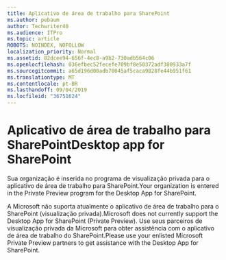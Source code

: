 ```yaml
---
title: Aplicativo de área de trabalho para SharePoint
ms.author: pebaum
author: Techwriter40
ms.audience: ITPro
ms.topic: article
ROBOTS: NOINDEX, NOFOLLOW
localization_priority: Normal
ms.assetid: 82dcee94-656f-4ec8-a9b2-730adb564c06
ms.openlocfilehash: 036efbec52fecefe709bf8e50372adf380933a7f
ms.sourcegitcommit: a65d196d00adb70045af5caca9828fe44b951f61
ms.translationtype: MT
ms.contentlocale: pt-BR
ms.lasthandoff: 09/04/2019
ms.locfileid: "36751624"
---
```

# <a name="desktop-app-for-sharepoint"></a><span data-ttu-id="5cb55-102">Aplicativo de área de trabalho para SharePoint</span><span class="sxs-lookup"><span data-stu-id="5cb55-102">Desktop app for SharePoint</span></span>

<span data-ttu-id="5cb55-103">Sua organização é inserida no programa de visualização privada para o aplicativo de área de trabalho para SharePoint.</span><span class="sxs-lookup"><span data-stu-id="5cb55-103">Your organization is entered in the Private Preview program for the Desktop App for SharePoint.</span></span>

<span data-ttu-id="5cb55-104">A Microsoft não suporta atualmente o aplicativo de área de trabalho para o SharePoint (visualização privada).</span><span class="sxs-lookup"><span data-stu-id="5cb55-104">Microsoft does not currently support the Desktop App for SharePoint (Private Preview).</span></span> <span data-ttu-id="5cb55-105">Use seus parceiros de visualização privada da Microsoft para obter assistência com o aplicativo de área de trabalho do SharePoint.</span><span class="sxs-lookup"><span data-stu-id="5cb55-105">Please use your enlisted Microsoft Private Preview partners to get assistance with the Desktop App for SharePoint.</span></span>

